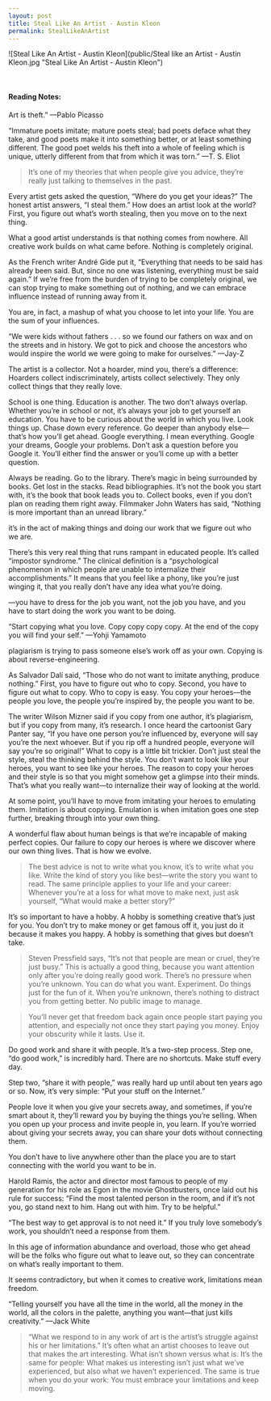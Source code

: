 ```yaml
---
layout: post
title: Steal Like An Artist - Austin Kleon
permalink: StealLikeAnArtist
---
```


![Steal Like An Artist - Austin Kleon](public/Steal like an Artist - Austin Kleon.jpg "Steal Like An Artist - Austin Kleon")
 

<br>

#### Reading Notes:

Art is theft.”
—Pablo Picasso

“Immature poets imitate; mature poets steal; bad poets deface what they take, and good poets make it into something better, or at least something different. The good poet welds his theft into a whole of feeling which is unique, utterly different from that from which it was torn.”
—T. S. Eliot

> It’s one of my theories that when people give you advice, they’re really just talking to themselves in the past.

Every artist gets asked the question, 
“Where do you get your ideas?”
The honest artist answers, 
“I steal them.”
How does an artist look at the world?
First, you figure out what’s worth stealing, then you move on to the next thing.

What a good artist understands is that nothing comes from nowhere. All creative work builds on what came before. Nothing is completely original.

As the French writer André Gide put it, “Everything that needs to be said has already been said. But, since no one was listening, everything must be said again.”
If we’re free from the burden of trying to be completely original, we can stop trying to make something out of nothing, and we can embrace influence instead of running away from it.

You are, in fact, a mashup of what you choose to let into your life. You are the sum of your influences.

“We were kids without fathers . . . so we found our fathers on wax and on the streets and in history. We got to pick and choose the ancestors who would inspire the world we were going to make for ourselves.”
—Jay-Z

The artist is a collector. Not a hoarder, mind you, there’s a difference: Hoarders collect indiscriminately, artists collect selectively. They only collect things that they really love.

School is one thing. Education is another. The two don’t always overlap. Whether you’re in school or not, it’s always your job to get yourself an education.
You have to be curious about the world in which you live. Look things up. Chase down every reference. Go deeper than anybody else—that’s how you’ll get ahead.
Google everything. I mean everything. Google your dreams, Google your problems. Don’t ask a question before you Google it. You’ll either find the answer or you’ll come up with a better question.


Always be reading. Go to the library. There’s magic in being surrounded by books. Get lost in the stacks. Read bibliographies. It’s not the book you start with, it’s the book that book leads you to.
Collect books, even if you don’t plan on reading them right away. Filmmaker John Waters has said, “Nothing is more important than an unread library.”

it’s in the act of making things and doing our work that we figure out who we are.

There’s this very real thing that runs rampant in educated people. It’s called “impostor syndrome.” 
The clinical definition is a “psychological phenomenon in which people are unable to internalize their accomplishments.” It means that you feel like a phony, like you’re just winging it, that you really don’t have any idea what you’re doing.

—you have to dress for the job you want, not the job you have, and you have to start doing the work you want to be doing.

“Start copying what you love. Copy copy copy copy. At the end of the copy you will find your self.”
—Yohji Yamamoto

plagiarism is trying to pass someone else’s work off as your own. Copying is about reverse-engineering.

As Salvador Dalí said, “Those who do not want to imitate anything, produce nothing.”
First, you have to figure out who to copy. Second, you have to figure out what to copy. 
Who to copy is easy. You copy your heroes—the people you love, the people you’re inspired by, the people you want to be.

The writer Wilson Mizner said if you copy from one author, it’s plagiarism, but if you copy from many, it’s research. I once heard the cartoonist Gary Panter say, “If you have one person you’re influenced by, everyone will say you’re the next whoever. But if you rip off a hundred people, everyone will say you’re so original!”
What to copy is a little bit trickier. Don’t just steal the style, steal the thinking behind the style. You don’t want to look like your heroes, you want to see like your heroes. 
The reason to copy your heroes and their style is so that you might somehow get a glimpse into their minds. That’s what you really want—to internalize their way of looking at the world.


At some point, you’ll have to move from imitating your heroes to emulating them. Imitation is about copying. Emulation is when imitation goes one step further, breaking through into your own thing.

A wonderful flaw about human beings is that we’re incapable of making perfect copies. Our failure to copy our heroes is where we discover where our own thing lives. That is how we evolve.

> The best advice is not to write what you know, it’s to write what you like. Write the kind of story you like best—write the story you want to read. The same principle applies to your life and your career: Whenever you’re at a loss for what move to make next, just ask yourself, “What would make a better story?”

It’s so important to have a hobby. A hobby is something creative that’s just for you. You don’t try to make money or get famous off it, you just do it because it makes you happy. A hobby is something that gives but doesn’t take.

> Steven Pressfield says, “It’s not that people are mean or cruel, they’re just busy.”
This is actually a good thing, because you want attention only after you’re doing really good work. There’s no pressure when you’re unknown. You can do what you want. Experiment. Do things just for the fun of it. When you’re unknown, there’s nothing to distract you from getting better. No public image to manage.

> You’ll never get that freedom back again once people start paying you attention, and especially not once they start paying you money. Enjoy your obscurity while it lasts. Use it.

Do good work and share it with people.
It’s a two-step process. Step one, “do good work,” is incredibly hard. There are no shortcuts. Make stuff every day.

Step two, “share it with people,” was really hard up until about ten years ago or so. Now, it’s very simple: “Put your stuff on the Internet.”

People love it when you give your secrets away, and sometimes, if you’re smart about it, they’ll reward you by buying the things you’re selling.
When you open up your process and invite people in, you learn.
If you’re worried about giving your secrets away, you can share your dots without connecting them.


You don’t have to live anywhere other than the place you are to start connecting with the world you want to be in.

Harold Ramis, the actor and director most famous to people of my generation for his role as Egon in the movie Ghostbusters, once laid out his rule for success: “Find the most talented person in the room, and if it’s not you, go stand next to him. Hang out with him. Try to be helpful.”

“The best way to get approval is to not need it.” If you truly love somebody’s work, you shouldn’t need a response from them.

In this age of information abundance and overload, those who get ahead will be the folks who figure out what to leave out, so they can concentrate on what’s really important to them.


It seems contradictory, but when it comes to creative work, limitations mean freedom.

“Telling yourself you have all the time in the world, all the money in the world, all the colors in the palette, anything you want—that just kills creativity.”
—Jack White

> “What we respond to in any work of art is the artist’s struggle against his or her limitations.” It’s often what an artist chooses to leave out that makes the art interesting. What isn’t shown versus what is. It’s the same for people: What makes us interesting isn’t just what we’ve experienced, but also what we haven’t experienced. The same is true when you do your work: You must embrace your limitations and keep moving.